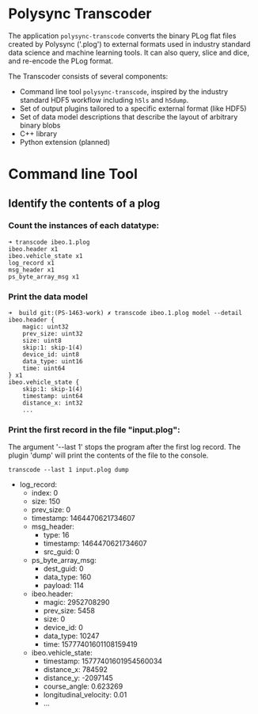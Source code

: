 # Polysync Transcoder

The application `polysync-transcode` converts the binary PLog flat files created by
Polysync ('.plog') to external formats used in industry standard data
science and machine learning tools.  It can also query, slice and dice, and
re-encode the PLog format.


The Transcoder consists of several components:

* Command line tool `polysync-transcode`, inspired by the industry standard
HDF5 workflow including `h5ls` and `h5dump`.
* Set of output plugins tailored to a specific external format (like HDF5)
* Set of data model descriptions that describe the layout of arbitrary binary blobs
* C++ library
* Python extension (planned)

# Command line Tool

## Identify the contents of a plog

### Count the instances of each datatype:
~~~
➜ transcode ibeo.1.plog
ibeo.header x1
ibeo.vehicle_state x1
log_record x1
msg_header x1
ps_byte_array_msg x1
~~~

### Print the data model

~~~
➜  build git:(PS-1463-work) ✗ transcode ibeo.1.plog model --detail
ibeo.header {
    magic: uint32
    prev_size: uint32
    size: uint8
    skip:1: skip-1(4)
    device_id: uint8
    data_type: uint16
    time: uint64
} x1
ibeo.vehicle_state {
    skip:1: skip-1(4)
    timestamp: uint64
    distance_x: int32
    ...
~~~

### Print the first record in the file "input.plog":

The argument '--last 1' stops the program after the first log record.  The plugin 'dump' will print the contents of the file to the console.

`transcode --last 1 input.plog dump`

* log_record:
    * index: 0
    * size: 150
    * prev_size: 0
    * timestamp: 1464470621734607
    * msg_header:
        * type: 16
        * timestamp: 1464470621734607
        * src_guid: 0
    * ps_byte_array_msg:
        * dest_guid: 0
        * data_type: 160
        * payload: 114
    * ibeo.header:
        * magic: 2952708290
        * prev_size: 5458
        * size: 0
        * device_id: 0
        * data_type: 10247
        * time: 15777401601108159419
    * ibeo.vehicle_state:
        * timestamp: 15777401601954560034
        * distance_x: 784592
        * distance_y: -2097145
        * course_angle: 0.623269
        * longitudinal_velocity: 0.01
        * ...

